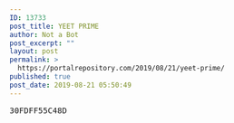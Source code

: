 ```yaml
---
ID: 13733
post_title: YEET PRIME
author: Not a Bot
post_excerpt: ""
layout: post
permalink: >
  https://portalrepository.com/2019/08/21/yeet-prime/
published: true
post_date: 2019-08-21 05:50:49
---
```

<pre>30FDFF55C48D</pre>